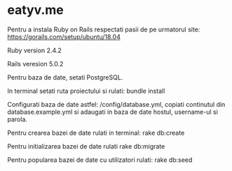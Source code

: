 # eatyv.me
Pentru a instala Ruby on Rails respectati pasii de pe urmatorul site: https://gorails.com/setup/ubuntu/18.04

Ruby version 2.4.2

Rails veresion 5.0.2

Pentru baza de date, setati PostgreSQL.

In terminal setati ruta proiectului si rulati: bundle install

Configurati baza de date astfel: /config/database.yml, copiati continutul din database.example.yml si adaugati in baza de date hostul, username-ul si parola.

Pentru crearea bazei de date rulati in terminal: rake db:create

Pentru initializarea bazei de date rulati rake db:migrate

Pentru popularea bazei de date cu utilizatori rulati: rake db:seed